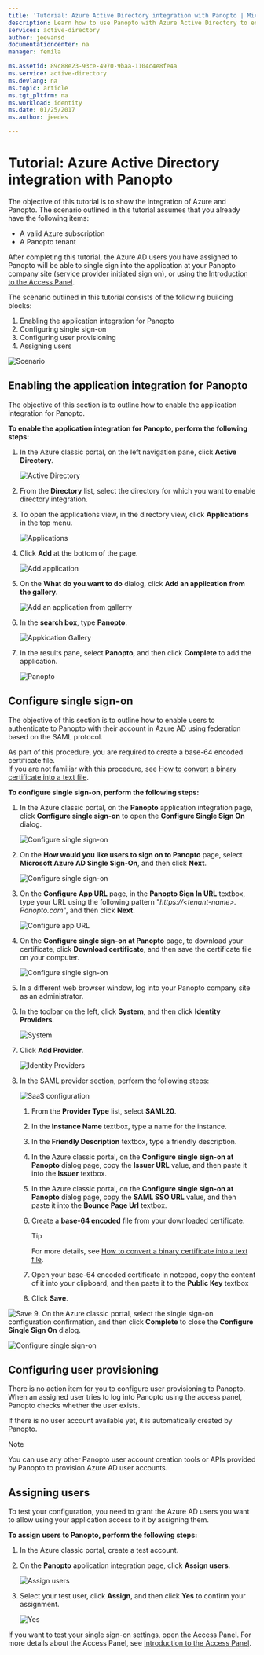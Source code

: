 ```yaml
---
title: 'Tutorial: Azure Active Directory integration with Panopto | Microsoft Docs'
description: Learn how to use Panopto with Azure Active Directory to enable single sign-on, automated provisioning, and more!
services: active-directory
author: jeevansd
documentationcenter: na
manager: femila

ms.assetid: 89c88e23-93ce-4970-9baa-1104c4e8fe4a
ms.service: active-directory
ms.devlang: na
ms.topic: article
ms.tgt_pltfrm: na
ms.workload: identity
ms.date: 01/25/2017
ms.author: jeedes

---
```


# Tutorial: Azure Active Directory integration with Panopto
The objective of this tutorial is to show the integration of Azure and Panopto. The scenario outlined in this tutorial assumes that you already have the following items:

* A valid Azure subscription
* A Panopto tenant

After completing this tutorial, the Azure AD users you have assigned to Panopto will be able to single sign into the application at your Panopto company site (service provider initiated sign on), or using the [Introduction to the Access Panel](active-directory-saas-access-panel-introduction.md).

The scenario outlined in this tutorial consists of the following building blocks:

1. Enabling the application integration for Panopto
2. Configuring single sign-on
3. Configuring user provisioning
4. Assigning users

![Scenario](./media/active-directory-saas-panopto-tutorial/IC777665.png "Scenario")

## Enabling the application integration for Panopto
The objective of this section is to outline how to enable the application integration for Panopto.

**To enable the application integration for Panopto, perform the following steps:**

1. In the Azure classic portal, on the left navigation pane, click **Active Directory**.
   
   ![Active Directory](./media/active-directory-saas-panopto-tutorial/IC700993.png "Active Directory")
2. From the **Directory** list, select the directory for which you want to enable directory integration.
3. To open the applications view, in the directory view, click **Applications** in the top menu.
   
   ![Applications](./media/active-directory-saas-panopto-tutorial/IC700994.png "Applications")
4. Click **Add** at the bottom of the page.
   
   ![Add application](./media/active-directory-saas-panopto-tutorial/IC749321.png "Add application")
5. On the **What do you want to do** dialog, click **Add an application from the gallery**.
   
   ![Add an application from gallerry](./media/active-directory-saas-panopto-tutorial/IC749322.png "Add an application from gallerry")
6. In the **search box**, type **Panopto**.
   
   ![Appkication Gallery](./media/active-directory-saas-panopto-tutorial/IC777666.png "Appkication Gallery")
7. In the results pane, select **Panopto**, and then click **Complete** to add the application.
   
   ![Panopto](./media/active-directory-saas-panopto-tutorial/IC782936.png "Panopto")
   
## Configure single sign-on

The objective of this section is to outline how to enable users to authenticate to Panopto with their account in Azure AD using federation based on the SAML protocol.  

As part of this procedure, you are required to create a base-64 encoded certificate file.  
If you are not familiar with this procedure, see [How to convert a binary certificate into a text file](http://youtu.be/PlgrzUZ-Y1o).

**To configure single sign-on, perform the following steps:**

1. In the Azure classic portal, on the **Panopto** application integration page, click **Configure single sign-on** to open the **Configure Single Sign On** dialog.
   
   ![Configure single sign-on](./media/active-directory-saas-panopto-tutorial/IC777667.png "Configure single sign-on")
2. On the **How would you like users to sign on to Panopto** page, select **Microsoft Azure AD Single Sign-On**, and then click **Next**.
   
   ![Configure single sign-on](./media/active-directory-saas-panopto-tutorial/IC777668.png "Configure single sign-on")
3. On the **Configure App URL** page, in the **Panopto Sign In URL** textbox, type your URL using the following pattern "*https://\<tenant-name\>. Panopto.com*", and then click **Next**.
   
   ![Configure app URL](./media/active-directory-saas-panopto-tutorial/IC777528.png "Configure app URL")
4. On the **Configure single sign-on at Panopto** page, to download your certificate, click **Download certificate**, and then save the certificate file on your computer.
   
   ![Configure single sign-on](./media/active-directory-saas-panopto-tutorial/IC777669.png "Configure single sign-on")
5. In a different web browser window, log into your Panopto company site as an administrator.
6. In the toolbar on the left, click **System**, and then click **Identity Providers**.
   
   ![System](./media/active-directory-saas-panopto-tutorial/IC777670.png "System")
7. Click **Add Provider**.
   
   ![Identity Providers](./media/active-directory-saas-panopto-tutorial/IC777671.png "Identity Providers")
8. In the SAML provider section, perform the following steps:
   
   ![SaaS configuration](./media/active-directory-saas-panopto-tutorial/IC777672.png "SaaS configuration")
   
   1. From the **Provider Type** list, select **SAML20**.
   2. In the **Instance Name** textbox, type a name for the instance.
   3. In the **Friendly Description** textbox, type a friendly description.
   4. In the Azure classic portal, on the **Configure single sign-on at Panopto** dialog page, copy the **Issuer URL** value, and then paste it into the **Issuer** textbox.
   5. In the Azure classic portal, on the **Configure single sign-on at Panopto** dialog page, copy the **SAML SSO URL** value, and then paste it into the **Bounce Page Url** textbox.
   6. Create a **base-64 encoded** file from your downloaded certificate.    
   
      >[!TIP]
      >For more details, see [How to convert a binary certificate into a text file](http://youtu.be/PlgrzUZ-Y1o).
      >
      
   7. Open your base-64 encoded certificate in notepad, copy the content of it into your clipboard, and then paste it to the **Public Key** textbox
   8. Click **Save**.

 ![Save](./media/active-directory-saas-panopto-tutorial/IC777673.png "Save")
9. On the Azure classic portal, select the single sign-on configuration confirmation, and then click **Complete** to close the **Configure Single Sign On** dialog.
   
   ![Configure single sign-on](./media/active-directory-saas-panopto-tutorial/IC777674.png "Configure single sign-on")
   
## Configuring user provisioning

There is no action item for you to configure user provisioning to Panopto.  
When an assigned user tries to log into Panopto using the access panel, Panopto checks whether the user exists.  

If there is no user account available yet, it is automatically created by Panopto.

> [!NOTE]
> You can use any other Panopto user account creation tools or APIs provided by Panopto to provision Azure AD user accounts.
> 


## Assigning users
To test your configuration, you need to grant the Azure AD users you want to allow using your application access to it by assigning them.

**To assign users to Panopto, perform the following steps:**

1. In the Azure classic portal, create a test account.
2. On the **Panopto** application integration page, click **Assign users**.
   
   ![Assign users](./media/active-directory-saas-panopto-tutorial/IC777675.png "Assign users")
3. Select your test user, click **Assign**, and then click **Yes** to confirm your assignment.
   
   ![Yes](./media/active-directory-saas-panopto-tutorial/IC767830.png "Yes")

If you want to test your single sign-on settings, open the Access Panel. For more details about the Access Panel, see [Introduction to the Access Panel](active-directory-saas-access-panel-introduction.md).

